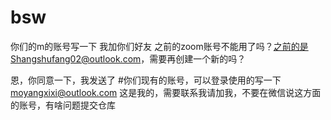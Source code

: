 # bsw
你们的m的账号写一下
我加你们好友
之前的zoom账号不能用了吗？之前的是Shangshufang02@outlook.com，需要再创建一个新的吗？

恩，你同意一下，我发送了
#你们现有的账号，可以登录使用的写一下
moyangxixi@outlook.com 这是我的，需要联系我请加我，不要在微信说这方面的账号，有啥问题提交仓库
